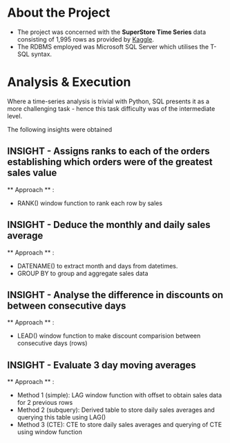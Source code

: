 # About the Project

- The project was concerned with the **SuperStore Time Series** data consisting of 1,995 rows as provided by [Kaggle](https://www.kaggle.com/datasets/blurredmachine/superstore-time-series-dataset).
- The RDBMS employed was Microsoft SQL Server which utilises the T-SQL syntax. 

# Analysis & Execution

Where a time-series analysis is trivial with Python, SQL presents it as a more challenging task - hence this task difficulty was of the intermediate level.

The following insights were obtained

## INSIGHT - Assigns ranks to each of the orders establishing which orders were of the greatest sales value
** Approach ** :
- RANK() window function to rank each row by sales

## INSIGHT - Deduce the monthly and daily sales average
** Approach ** :
- DATENAME() to extract month and days from datetimes.
- GROUP BY to group and aggregate sales data

## INSIGHT - Analyse the difference in discounts on between consecutive days
** Approach ** :
- LEAD() window function to make discount comparision between consecutive days (rows)

## INSIGHT - Evaluate 3 day moving averages
** Approach ** :
- Method 1 (simple): LAG window function with offset to obtain sales data for 2 previous rows
- Method 2 (subquery): Derived table to store daily sales averages and querying this table using LAG()
- Method 3 (CTE): CTE to store daily sales averages and querying of CTE using window function 


